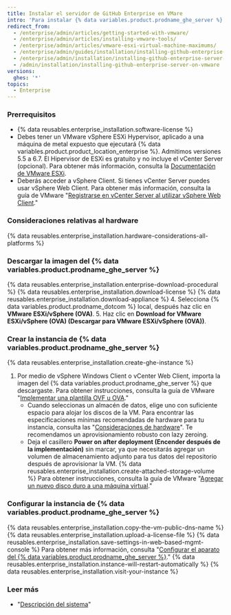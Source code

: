 ```yaml
---
title: Instalar el servidor de GitHub Enterprise en VMare
intro: 'Para instalar {% data variables.product.prodname_ghe_server %} en VMware, debes descargar el cliente vSphere de VMware, y después descargar y desplegar el software de {% data variables.product.prodname_ghe_server %}.'
redirect_from:
  - /enterprise/admin/articles/getting-started-with-vmware/
  - /enterprise/admin/articles/installing-vmware-tools/
  - /enterprise/admin/articles/vmware-esxi-virtual-machine-maximums/
  - /enterprise/admin/guides/installation/installing-github-enterprise-on-vmware/
  - /enterprise/admin/installation/installing-github-enterprise-server-on-vmware
  - /admin/installation/installing-github-enterprise-server-on-vmware
versions:
  ghes: '*'
topics:
  - Enterprise
---
```

### Prerrequisitos

- {% data reusables.enterprise_installation.software-license %}
- Debes tener un VMware vSphere ESXi Hypervisor, aplicado a una máquina de metal expuesto que ejecutará {% data variables.product.product_location_enterprise %}. Admitimos versiones 5.5 a 6.7. El Hipervisor de ESXi es gratuito y no incluye el vCenter Server (opcional). Para obtener más información, consulta la [Documentación de VMware ESXi](https://www.vmware.com/products/esxi-and-esx.html).
- Deberás acceder a vSphere Client. Si tienes vCenter Server puedes usar vSphere Web Client. Para obtener más información, consulta la guía de VMware "[Registrarse en vCenter Server al utilizar vSphere Web Client](https://docs.vmware.com/en/VMware-vSphere/6.5/com.vmware.vsphere.install.doc/GUID-CE128B59-E236-45FF-9976-D134DADC8178.html)."

### Consideraciones relativas al hardware

{% data reusables.enterprise_installation.hardware-considerations-all-platforms %}

### Descargar la imagen del {% data variables.product.prodname_ghe_server %}

{% data reusables.enterprise_installation.enterprise-download-procedural %}
{% data reusables.enterprise_installation.download-license %}
{% data reusables.enterprise_installation.download-appliance %}
4. Selecciona {% data variables.product.prodname_dotcom %} local, después haz clic en **VMware ESXi/vSphere (OVA)**.
5. Haz clic en **Download for VMware ESXi/vSphere (OVA) (Descargar para VMware ESXi/vSphere (OVA))**.

### Crear la instancia de {% data variables.product.prodname_ghe_server %}

{% data reusables.enterprise_installation.create-ghe-instance %}

1. Por medio de vSphere Windows Client o vCenter Web Client, importa la imagen del {% data variables.product.prodname_ghe_server %} que descargaste. Para obtener instrucciones, consulta la guía de VMware "[Implementar una plantilla OVF u OVA](https://docs.vmware.com/en/VMware-vSphere/6.5/com.vmware.vsphere.vm_admin.doc/GUID-17BEDA21-43F6-41F4-8FB2-E01D275FE9B4.html)."
    - Cuando seleccionas un almacén de datos, elige uno con suficiente espacio para alojar los discos de la VM. Para encontrar las especificaciones mínimas recomendadas de hardware para tu instancia, consulta las "[Consideraciones de hardware](#hardware-considerations)". Te recomendamos un aprovisionamiento robusto con lazy zeroing.
    - Deja el casillero **Power on after deployment (Encender después de la implementación)** sin marcar, ya que necesitarás agregar un volumen de almacenamiento adjunto para tus datos del repositorio después de aprovisionar la VM.
{% data reusables.enterprise_installation.create-attached-storage-volume %} Para obtener instrucciones, consulta la guía de VMware "[Agregar un nuevo disco duro a una máquina virtual](https://docs.vmware.com/en/VMware-vSphere/6.5/com.vmware.vsphere.vm_admin.doc/GUID-F4917C61-3D24-4DB9-B347-B5722A84368C.html)."

### Configurar la instancia de {% data variables.product.prodname_ghe_server %}

{% data reusables.enterprise_installation.copy-the-vm-public-dns-name %}
{% data reusables.enterprise_installation.upload-a-license-file %}
{% data reusables.enterprise_installation.save-settings-in-web-based-mgmt-console %} Para obtener más información, consulta "[Configurar el aparato del {% data variables.product.prodname_ghe_server %}](/enterprise/admin/guides/installation/configuring-the-github-enterprise-server-appliance)."
{% data reusables.enterprise_installation.instance-will-restart-automatically %}
{% data reusables.enterprise_installation.visit-your-instance %}

### Leer más

 - "[Descripción del sistema](/enterprise/admin/guides/installation/system-overview)"
